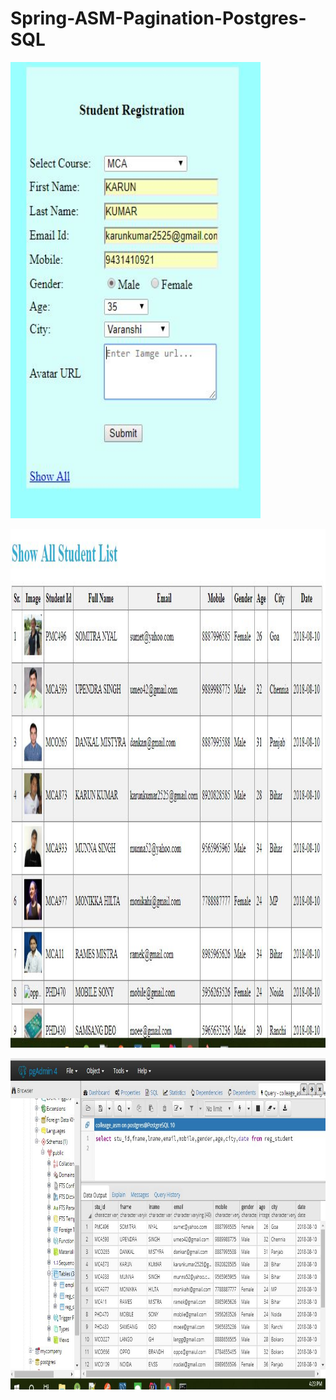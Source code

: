 # Spring-ASM-Pagination-Postgres-SQL

<img src="https://raw.githubusercontent.com/springkarun/Spring-ASM-Pagination-Postgres-SQL/master/art/pic1.JPG"
 data-canonical-src="#" width="400" height="730" />

 <img src="https://raw.githubusercontent.com/springkarun/Spring-ASM-Pagination-Postgres-SQL/master/art/pic2.JPG"
 data-canonical-src="#" width="1200" height="830" />
 
  <img src="https://raw.githubusercontent.com/springkarun/Spring-ASM-Pagination-Postgres-SQL/master/art/pic4.JPG"
 data-canonical-src="#" width="1000" height="530" />
